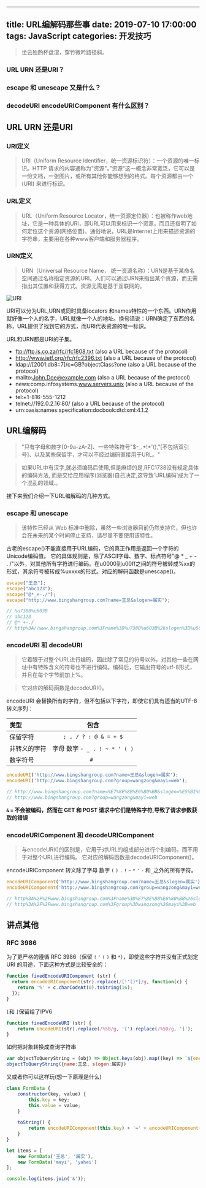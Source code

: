 
---
title: URL编解码那些事
date: 2019-07-10 17:00:00
tags: JavaScript
categories: 开发技巧 
---
 

> 坐云独酌杯盘湿，穿竹微吟路径斜。

<!--more-->

### URL URN 还是URI？ 
### escape 和 unescape 又是什么？
### decodeURI encodeURIComponent 有什么区别？


## **URL URN 还是URI**

### **URI定义**
> URI（Uniform Resource Identifier，统一资源标识符）：一个资源的唯一标识。HTTP 请求的内容通称为"资源"。”资源“这一概念非常宽泛，它可以是一份文档，一张图片，或所有其他你能够想到的格式。每个资源都由一个 (URI) 来进行标识。

### **URL定义**
> URL（Uniform Resource Locator，统一资源定位器）：也被称作web地址，它是一种具体的URI，即URL可以用来标识一个资源，而且还指明了如何定位这个资源(网络位置)。通俗地说，URL是Internet上用来描述资源的字符串，主要用在各种www客户端和服务器程序。

### **URN定义**
> URN（Universal Resource Name， 统一资源名称）：URN是基于某命名空间通过名称指定资源的URI。人们可以通过URN来指出某个资源，而无需指出其位置和获得方式。资源无需是基于互联网的。


![URI](http://zhang-yue.oss-cn-beijing.aliyuncs.com/bingshan/1379609-9429b4a099fe07d8.png)

URI可以分为URL,URN或同时具备locators 和names特性的一个东西。URN作用就好像一个人的名字，URL就像一个人的地址。换句话说：URN确定了东西的名称，URL提供了找到它的方式，而URI代表资源的唯一标识。

URL和URN都是URI的子集。

 * ftp://ftp.is.co.za/rfc/rfc1808.txt (also a URL because of the protocol)
 * http://www.ietf.org/rfc/rfc2396.txt (also a URL because of the protocol)
 * ldap://[2001:db8::7]/c=GB?objectClass?one (also a URL because of the protocol)
 * mailto:John.Doe@example.com (also a URL because of the protocol)
 * news:comp.infosystems.www.servers.unix (also a URL because of the protocol)
 * tel:+1-816-555-1212
 * telnet://192.0.2.16:80/ (also a URL because of the protocol)
 * urn:oasis:names:specification:docbook:dtd:xml:4.1.2

## **URL编解码**
>"只有字母和数字[0-9a-zA-Z]、一些特殊符号"$-_.+!*'(),"[不包括双引号]、以及某些保留字，才可以不经过编码直接用于URL。"

>如果URL中有汉字,就必须编码后使用,但是麻烦的是,RFC1738没有规定具体的编码方法,
而是交给应用程序(浏览器)自己决定,这导致'URL编码'成为了一个混乱的领域.。

接下来我们介绍一下URL编解码的几种方式。

### **escape 和 unescape**
>	该特性已经从 Web 标准中删除，虽然一些浏览器目前仍然支持它，但也许会在未来的某个时间停止支持，请尽量不要使用该特性。

古老的escape()不能直接用于URL编码，它的真正作用是返回一个字符的Unicode编码值。
它的具体规则是，除了ASCII字母、数字、标点符号"@ * _ + - . /"以外，对其他所有字符进行编码。在u0000到u00ff之间的符号被转成%xx的形式，其余符号被转成%uxxxx的形式。对应的解码函数是unescape()。

```javascript
escape("王总");   
escape("abc123");
escape("@*_+-./"); 
escape("http://www.bingshangroup.com?name=王总&slogen=属实"); 

// %u738B%u603B
// abc123
// @*_+-./
// http%3A//www.bingshangroup.com%3Fname%3D%u738B%u603B%26slogen%3D%u5C5E%u5B9E
```

### **encodeURI 和 decodeURI**

> 它着眼于对整个URL进行编码，因此除了常见的符号以外，对其他一些在网址中有特殊含义的符号也不进行编码。编码后，它输出符号的utf-8形式，并且在每个字节前加上%。

> 它对应的解码函数是decodeURI()。

encodeURI 会替换所有的字符，但不包括以下字符，即使它们具有适当的UTF-8转义序列：

|类型  | 包含  | 
|:------------- |:---------------:| 
| 保留字符        | `; , / ? : @ & = + $` | 
| 非转义的字符      | 字母 数字 `- _ . ! ~ * ' ( )` | 
| 数字符号 | `# `  | 

```javascript
encodeURI('http://www.bingshangroup.com?name=王总&slogen=属实');
encodeURI('http://www.bingshangroup.com?group=wangzong&mayi=web');

// http://www.bingshangroup.com?name=%E7%8E%8B%E6%80%BB&slogen=%E5%B1%9E%E5%AE%9E
// http://www.bingshangroup.com?group=wangzong&mayi=web
```
**`&` `=` 不会被编码，然而在 GET 和 POST 请求中它们是特殊字符,导致了请求参数获取的错误**

### **encodeURIComponent 和 decodeURIComponent**

>与encodeURI()的区别是，它用于对URL的组成部分进行个别编码，而不用于对整个URL进行编码。
>它对应的解码函数是decodeURIComponent()。

encodeURIComponent 转义除了字母 数字 `(`  `)`  `.`  `!`  `~`  `*`  `'` `-` 和`_`之外的所有字符。

```javascript
encodeURIComponent('http://www.bingshangroup.com?name=王总&slogen=属实');
encodeURIComponent('http://www.bingshangroup.com?group=wangzong&mayi=web');

// http%3A%2F%2Fwww.bingshangroup.com%3Fname%3D%E7%8E%8B%E6%80%BB%26slogen%3D%E5%B1%9E%E5%AE%9E
// http%3A%2F%2Fwww.bingshangroup.com%3Fgroup%3Dwangzong%26mayi%3Dweb
```

## 讲点其他

### **RFC 3986**
为了更严格的遵循 RFC 3986（保留 `!`  `'`  `(` `)` 和 `*`），即使这些字符并没有正式划定 URI 的用途，下面这种方式是比较安全的：

```javascript
function fixedEncodeURIComponent (str) {
  return encodeURIComponent(str).replace(/[!'()*]/g, function(c) {
    return '%' + c.charCodeAt(0).toString(16);
  });
}
```
`[`和	`]`保留给了IPV6

```javascript
function fixedEncodeURI (str) {
    return encodeURI(str).replace(/%5B/g, '[').replace(/%5D/g, ']');
}
```

如何把对象转换成查询字符串

```javascript
var objectToQueryString = (obj) => Object.keys(obj).map((key) => `${encodeURIComponent(key)}=${encodeURIComponent(obj[key])}`).join('&');
objectToQueryString({name:王总, slogen:属实})
```
又或者你可以这样玩(想一下原理是什么)

```javascript
class FormData {
    constructor(key, value) {
        this.key = key;
        this.value = value;
    }
    
    toString() {
        return encodeURIComponent(this.key) + '=' + encodeURIComponent(this.value);
    }
}

let items = [
    new FormData('王总', '属实'),
    new FormData('mayi', 'yahei')
];

console.log(items.join('&'));
```
